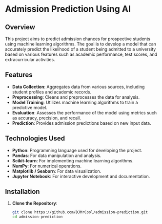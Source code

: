 # Admission Prediction Using AI

## Overview

This project aims to predict admission chances for prospective students using machine learning algorithms. The goal is to develop a model that can accurately predict the likelihood of a student being admitted to a university based on various features such as academic performance, test scores, and extracurricular activities.

## Features

- **Data Collection**: Aggregates data from various sources, including student profiles and academic records.
- **Preprocessing**: Cleans and preprocesses the data for analysis.
- **Model Training**: Utilizes machine learning algorithms to train a predictive model.
- **Evaluation**: Assesses the performance of the model using metrics such as accuracy, precision, and recall.
- **Prediction**: Provides admission predictions based on new input data.

## Technologies Used

- **Python**: Programming language used for developing the project.
- **Pandas**: For data manipulation and analysis.
- **Scikit-learn**: For implementing machine learning algorithms.
- **NumPy**: For numerical operations.
- **Matplotlib / Seaborn**: For data visualization.
- **Jupyter Notebook**: For interactive development and documentation.

## Installation

1. **Clone the Repository**:

   ```bash
   git clone https://github.com/DJMrCool/admission-prediction.git
   cd admission-prediction
